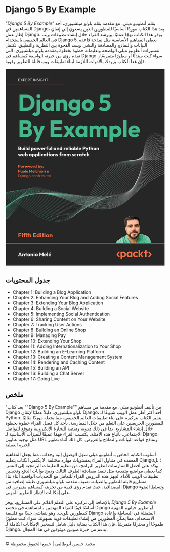 <!-- ©©©©©©©©©©©©©©©©©©©©©©©© All Rights Are Reserved By Muhammad Husain Abootalebi ©©©©©©©©©©©©©©©©©©©©©©©©©©©©©©©©©© -->

# Django 5 By Example

*"Django 5 By Example"* بقلم أنطونيو ميلي، مع مقدمة بقلم باولو ميلشيوري، أحد المساهمين في Django، يعد هذا الكتاب موردًا أساسيًا للمطورين الذين يسعون إلى إتقان إطار عمل Django. يوفر هذا الكتاب نهجًا عمليًا، ويرشد القراء خلال إنشاء تطبيقات ويب في العالم الحقيقي باستخدام Django 5. يغطي المفاهيم الأساسية مثل نمذجة قاعدة البيانات والنماذج والمصادقة والنشر، ويسد الفجوة بين النظرية والتطبيق. تكتمل تفسيرات أنطونيو ميلي الواضحة وتعليماته خطوة بخطوة بمقدمة باولو ميلشيوري، التي تقدم رؤى من خبرته الواسعة كمساهم في Django. سواء كنت مبتدئًا أو مطورًا متمرسًا، فإن هذا الكتاب يزودك بالأدوات اللازمة لبناء تطبيقات ويب قابلة للتطوير وقوية.

![Django For Beginners](../../assets/Books/Book%20Covers/0%20-%204%20-%20Django%205%20By%20Example.webp)

## جدول المحتويات

- Chapter 1: Building a Blog Application
- Chapter 2: Enhancing Your Blog and Adding Social Features
- Chapter 3: Extending Your Blog Application
- Chapter 4: Building a Social Website
- Chapter 5: Implementing Social Authentication
- Chapter 6: Sharing Content on Your Website
- Chapter 7: Tracking User Actions
- Chapter 8: Building an Online Shop
- Chapter 9: Managing Pay
- Chapter 10: Extending Your Shop
- Chapter 11: Adding Internationalization to Your Shop
- Chapter 12: Building an E-Learning Platform
- Chapter 13: Creating a Content Management System
- Chapter 14: Rendering and Caching Content
- Chapter 15: Building an API
- Chapter 16: Building a Chat Server
- Chapter 17: Going Live

## ملخص

"يعد كتاب ""Django 5 By Example"" من تأليف أنطونيو ميلي، مع مقدمة من مساهم Django باولو ميلشيوري، دليلاً عمليًا لإتقان Django، أحد أكثر أطر عمل الويب شيوعًا لـ Python. يتميز الكتاب بتركيزه على بناء تطبيقات العالم الحقيقي، مما يجعله موردًا مثاليًا للمطورين الحريصين على التعلم من خلال الممارسة. يأخذ كل فصل القراء خطوة بخطوة خلال إنشاء المشاريع، بما في ذلك مدونة ومنصة للتجارة الإلكترونية وموقع للتواصل الاجتماعي. باتباع هذه الأمثلة، يكتسب القراء فهمًا عميقًا للميزات الأساسية لـ Django، مثل توجيه عناوين URL ونماذج قواعد البيانات والنماذج والعروض، كل ذلك أثناء تطوير الخبرة العملية.

أسلوب الكتابة الخاص بـ أنطونيو ميلي سهل الوصول إليه وجذاب، مما يجعل المفاهيم المعقدة في متناول القراء بمستويات مهارة مختلفة. لا يكتفي الكتاب بتعليم Django؛ بل يؤكد على أفضل الممارسات لتطوير البرامج، من تنظيم التعليمات البرمجية إلى النشر. كما يغطي مواضيع متقدمة مثل تنفيذ مصادقة الطرف الثالث ودمج بوابات الدفع وتحسين تطبيقات الويب للأداء. تُجهز هذه الدروس القراء للتعامل مع التحديات الواقعية أثناء بناء مشاريع قابلة للتطوير والصيانة. تضيف مقدمة باولو ميلشيوري طبقة إضافية من المصداقية، حيث تقدم رؤى قيمة من تجربته كمساهم متمرس في Django وتسلط الضوء على إمكانات الإطار للتطوير المهني.

بالإضافة إلى تركيزه على التعلم القائم على المشاريع، يوفر *Django 5 By Example* أساسًا قويًا للقراء المهتمين بالمساهمة في مجتمع Django أو تطوير حياتهم المهنية كمطورين للويب. وهو يتماشى جيدًا مع فلسفة Django المتمثلة في البساطة وإعادة الاستخدام، مما يمكّن المطورين من إنشاء تطبيقات قوية بسهولة. سواء كنت مطورًا طموحًا أو محترفًا متمرسًا، فإن هذا الكتاب بمثابة دليل شامل لتسخير الإمكانات الكاملة لـ Django، بدعم من خبرة صوتين موثوقين في هذا المجال.

---

© محمد حسين أبوطالبي | جميع الحقوق محفوظة

<!-- ©©©©©©©©©©©©©©©©©©©©©©©© All Rights Are Reserved By Muhammad Husain Abootalebi ©©©©©©©©©©©©©©©©©©©©©©©©©©©©©©©©©© -->
